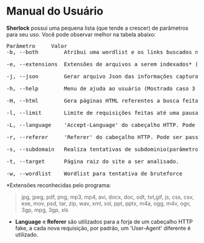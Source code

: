 # Manual do Usuário

**Sherlock** possui uma pequena lista (que tende a crescer) de parâmetros para
seu uso. Você pode observar melhor na tabela abaixo:

<pre>
Parâmetro     Valor
-b, --both        Atribui uma wordlist e os links buscados nas páginas

-e, --extensions  Extensões de arquivos a serem indexados* (em desenvolvimento)

-j, --json        Gerar arquivo Json das informações capturadas (deve informar o nome do arquivo)

-h, --help        Menu de ajuda ao usuário (Mostrado caso 3 ou menos argumentos sejam passados)

-H, --html        Gera páginas HTML referentes a busca feita no domínio (exige nome de um diretório)

-l, --limit       Limite de requisições feitas até uma pausa.

-L, --language	  'Accept-Language' do cabeçalho HTTP. Pode ser passado mais de um locale, separado por vírgula ','

-r, --referer	  'Referer' do cabeçalho HTTP. Pode ser passado mais de um referer, separado por vírgula ','

-s, --subdomain   Realiza tentativas de subdominio(parâmetro -w obrigatório)

-t, --target      Página raiz do site a ser analisado.

-w, --wordlist    Wordlist para tentativa de bruteforce
</pre>

\*Extensões reconhecidas pelo programa:
> jpg, jpeg, pdf, png, mp3, mp4, avi, docx, doc, odt, txt,gif, js, css, csv,
exe, mov, psd, tar, zip, wav, xml, xsl, ppt, pptx, m4a, ogg, m4v, ogv,
3gp, mpg, 3gp, xls

- **Language** e **Referer** são utilizados para a forja de um cabeçalho HTTP fake, a cada nova requisição,
por padrão, um 'User-Agent' diferente é utilizado.
